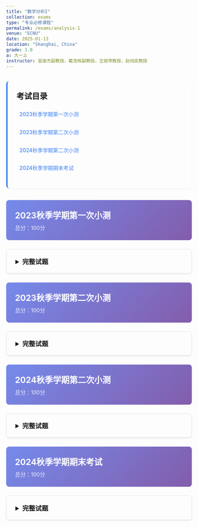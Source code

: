 ```yaml
---
title: "数学分析I"
collection: exams
type: "专业必修课程"
permalink: /exams/analysis-1
venue: "ECNU"
date: 2025-01-13
location: "Shanghai, China"
grade: 1.0
a: 大一上
instructor: 苗俊杰副教授，戴浩晖副教授，王丽萍教授，赵纯奕教授
---
```


<div class="exam-toc">
  <h2>考试目录</h2>
  <ul>
    <li><a href="#2023-fall-test1">2023秋季学期第一次小测</a></li>
    <li><a href="#2023-fall-test2">2023秋季学期第二次小测</a></li>
    <li><a href="#2024-fall-test2">2024秋季学期第二次小测</a></li>
    <li><a href="#2024-fall-final">2024秋季学期期末考试</a></li>
  </ul>
</div>

<style>
.exam-toc {
  background: transparent;
  padding: 1.5rem;
  border-radius: 8px;
  margin: 2rem 0;
  border-left: 4px solid #4285f4;
  box-shadow: 0 2px 4px rgba(0,0,0,0.05);
}

.exam-toc h2 {
  margin-top: 0;
  color: inherit;
}

.exam-toc ul {
  list-style: none;
  padding-left: 0;
}

.exam-toc li {
  margin: 0.8rem 0;
  padding: 0.5rem;
  border-radius: 4px;
  transition: background 0.3s;
}

.exam-toc li:hover {
  background: rgba(0, 0, 0, 0.05);
}

.exam-toc a {
  text-decoration: none;
  color: #4285f4;
  font-weight: 500;
  display: block;
}

.exam-header {
  background: linear-gradient(135deg, rgba(102, 126, 234, 0.9) 0%, rgba(118, 75, 162, 0.9) 100%);
  color: white;
  padding: 1.5rem;
  border-radius: 8px;
  margin: 1.5rem 0;
}

.exam-header h3 {
  margin: 0;
  font-size: 1.4rem;
}

.exam-meta {
  opacity: 0.9;
  font-size: 0.9rem;
  margin-top: 0.5rem;
}

details {
  background: transparent;
  border: 1px solid rgba(0, 0, 0, 0.1);
  border-radius: 8px;
  margin: 1.5rem 0;
  box-shadow: 0 2px 4px rgba(0,0,0,0.05);
  transition: box-shadow 0.3s;
}

details:hover {
  box-shadow: 0 4px 8px rgba(0,0,0,0.1);
}

summary {
  background: transparent;
  padding: 1.2rem 1.5rem;
  cursor: pointer;
  font-weight: 600;
  color: inherit;
  border-radius: 8px 8px 0 0;
  font-size: 1.1rem;
  border-bottom: 1px solid rgba(0, 0, 0, 0.05);
}

details[open] summary {
  border-bottom: 1px solid rgba(0, 0, 0, 0.1);
}

.exam-content {
  padding: 1.5rem;
}

.question {
  margin: 1.5rem 0;
  padding: 1rem;
  background: transparent;
  border-radius: 6px;
  border-left: 3px solid #4285f4;
  box-shadow: 0 1px 3px rgba(0,0,0,0.05);
}

.question-title {
  font-weight: 600;
  color: inherit;
  margin-bottom: 0.8rem;
  display: flex;
  justify-content: space-between;
  align-items: center;
}

.points {
  background: #4285f4;
  color: white;
  padding: 0.2rem 0.6rem;
  border-radius: 12px;
  font-size: 0.8rem;
  font-weight: 500;
}

.math-content {
  line-height: 1.6;
  font-size: 1rem;
}

.math-content p {
  margin: 0.8rem 0;
}

.proof {
  background: rgba(255, 243, 224, 0.5);
  border: 1px solid rgba(255, 183, 77, 0.5);
  border-radius: 6px;
  padding: 1rem;
  margin: 1rem 0;
}

.proof-title {
  font-weight: 600;
  color: #e65100;
  margin-bottom: 0.5rem;
}

.optional {
  background: rgba(232, 245, 232, 0.5);
  border: 1px solid rgba(76, 175, 80, 0.5);
  border-radius: 6px;
  padding: 1rem;
  margin: 1rem 0;
}

.optional-title {
  font-weight: 600;
  color: #2e7d32;
  margin-bottom: 0.5rem;
}

@media (max-width: 768px) {
  .exam-content {
    padding: 1rem;
  }
  
  summary {
    padding: 1rem;
  }
  
  .question {
    padding: 0.8rem;
  }
}
</style>

<div id="2023-fall-test1" class="exam-header">
  <h3>2023秋季学期第一次小测</h3>
  <div class="exam-meta">总分：100分</div>
</div>

<details markdown="1">
  <summary>完整试题</summary>
  <div class="exam-content">
    <div class="question">
      <div class="question-title">
        <span>第1题 </span>
        <span class="points">20分</span>
      </div>
      <div class="math-content">
        <p>判断下列陈述是否正确，并简述理由（判断2分，理由3分）</p>
        <p>1. 给定数列\(\{a_n\}\)和实数\(a\)，若对任意\(\varepsilon>0\)，在\(U(a,\varepsilon)\)中总包含\(\{a_n\}\)中的无穷多项，则数列\(\{a_n\}\)以\(a\)为极限；</p>
        <p>2. \(f(x)=\max\{\|x\|,e^x\},x\in\mathbb{R}\)是一个初等函数；</p>
        <p>3. 给定数列\(\{a_n\}\)，若对任意\(\varepsilon>0\)，存在\(N>0\)使得对\(n>N\)都有\(\|a_n-a_{2n}\|<\varepsilon\)，则数列\(\{a_n\}\)收敛；</p>
        <p>4. 存在一个数列\(\{a_n\}\)，对任意\(a\in[0,1]\)，都存在一个子列\(\{a_{n_{k}}\}\)使得\(\lim\limits_{k\to +\infty}a_{n_{k}}=a.\)</p>
      </div>
    </div>

    <div class="question">
      <div class="question-title">
        <span>第2题 </span>
        <span class="points">10分</span>
      </div>
      <div class="math-content">
        <p>写出下确界的定义，并对给定的非空有界集合\(A\)与\(B\)，证明\(\inf(A\cup B)=\min\{\inf A,\inf B\}.\)</p>
      </div>
    </div>

    <div class="question">
      <div class="question-title">
        <span>第3题 </span>
        <span class="points">10分</span>
      </div>
      <div class="math-content">
        <p>给定数列\(\{a_n\}\)和实数\(a\)，若对任意\(k\in\mathbb{N}_+\)，存在\(N>0\)，使得对任意\(n>N\)，都有\(\|a_n-a\|<\dfrac{1}{10^k}\). 证明\(\lim\limits_{n\to+\infty}a_n=a.\)</p>
      </div>
    </div>

    <div class="question">
      <div class="question-title">
        <span>第4题 </span>
        <span class="points">10分</span>
      </div>
      <div class="math-content">
        <p>写出数列极限的\(\varepsilon-N\)定义，并用其证明\(\lim\limits_{n\to+\infty}\dfrac{6n^2+7}{4n^2+4n+1}=\dfrac{3}{2}.\)</p>
      </div>
    </div>

    <div class="question">
      <div class="question-title">
        <span>第5题 </span>
        <span class="points">10分</span>
      </div>
      <div class="math-content">
        <p>证明数集\(\{x\in\mathbb{Q}:x^2\le 2\}\)没有最大元.</p>
      </div>
    </div>

    <div class="question">
      <div class="question-title">
        <span>第6题 </span>
        <span class="points">10分</span>
      </div>
      <div class="math-content">
        <p>写出非正常极限\(\lim\limits_{n\to+\infty}a_n=\infty\)的定义，并用其证明\(\lim\limits_{n\to+\infty} (-n)^n=\infty\).</p>
      </div>
    </div>

    <div class="question">
      <div class="question-title">
        <span>第7题 </span>
        <span class="points">10分</span>
      </div>
      <div class="math-content">
        <p>设\[a_n=\sqrt{1+\sqrt{2+\cdots+\sqrt{n}}}\]证明\(\{a_n\}\)收敛.</p>
      </div>
    </div>

    <div class="question">
      <div class="question-title">
        <span>第8题 </span>
        <span class="points">10分</span>
      </div>
      <div class="math-content">
        <p>设\(x_1=a>0,x_{n+1}=10\sqrt{x_n},n=1,2,\cdots\)，求数列\(\{x_n\}\)的极限.</p>
      </div>
    </div>

    <div class="question">
      <div class="question-title">
        <span>第9题 </span>
        <span class="points">10分</span>
      </div>
      <div class="math-content">
        <p>叙述数列收敛的柯西准则，并用其证明\(\{\sin n\}\)不收敛.</p>
      </div>
    </div>
  </div>
</details>

<div id="2023-fall-test2" class="exam-header">
  <h3>2023秋季学期第二次小测</h3>
  <div class="exam-meta">总分：100分</div>
</div>

<details markdown="1">
  <summary>完整试题</summary>
  <div class="exam-content">
    <div class="question">
      <div class="question-title">
        <span>第1题 </span>
        <span class="points">20分</span>
      </div>
      <div class="math-content">
        <p>判断下列陈述是否正确，并简述理由（判断2分，理由3分）</p>
        <p>1. 若\(\lim\limits_{x\to+\infty}f(x)\)和\(\lim\limits_{x\to+\infty}f(x)g(x)\)都存在，则\(g(x)\)在\(+\infty\)存在极限；</p>
        <p>2. 若函数\(f\)、\(f-g\)在\(x_0\)处都连续，则\(g\)在\(x_0\)处也连续；</p>
        <p>3. 区间\((a,b)\)上的连续函数\(f(x)\)在区间\((a,b)\)上必定一致连续；</p>
        <p>4. 设\(f(x),g(x)\)均为\(x\to x_0\)时的无穷小量且\(f(x)=O(g(x)),x\to x_0\)，若\(f(x)\)不是\(g(x)\)的同阶量，那么\(f(x)\)必定是\(g(x)\)的高阶无穷小量.</p>
      </div>
    </div>

    <div class="question">
      <div class="question-title">
        <span>第2题  </span>
        <span class="points">12分</span>
      </div>
      <div class="math-content">
        <p>写出极限\(\lim\limits_{x\to x_0^+}f(x)=A\)的\(\varepsilon-\delta\)定义，并用其证明\(\lim\limits_{x\to 1^+}\dfrac{x^3+1}{x}=2.\)</p>
      </div>
    </div>

    <div class="question">
      <div class="question-title">
        <span>第3题  </span>
        <span class="points">12分</span>
      </div>
      <div class="math-content">
        <p>叙述极限\(\lim\limits_{x\to x_0^-}f(x)=A\)的柯西收敛准则并用其证明\(\lim\limits_{x\to 0^-}\cos\frac{1}{x^2}\)不存在.</p>
      </div>
    </div>

    <div class="question">
      <div class="question-title">
        <span>第4题 </span>
        <span class="points">12分</span>
      </div>
      <div class="math-content">
        <p>设函数\( f\)在\(x_0\)处连续，证明\(\forall \alpha>f(x_0),\exists\ \delta>0\)，当\(\|x-x_0\|<\delta\)时，\(f(x)<a\).</p>
      </div>
    </div>

    <div class="question">
      <div class="question-title">
        <span>第5题  </span>
        <span class="points">12分</span>
      </div>
      <div class="math-content">
        <p>给出函数\(f\)在区间\(I\)上不一致收敛的充要条件，并用其验证\(y=\sin x^2\)在\([0,+\infty)\)上不一致收敛.</p>
      </div>
    </div>

    <div class="question">
      <div class="question-title">
        <span>第6题 </span>
        <span class="points">12分</span>
      </div>
      <div class="math-content">
        <p>证明：</p>
        <p>1. \(\sqrt{x+\sqrt{x+\sqrt{x}}}\sim \sqrt[8]{x},x\to 0,\)</p>
        <p>2. \(\sqrt{x+\sqrt{x+\sqrt{x}}}\sim \sqrt{x},x\to +\infty.\)</p>
      </div>
    </div>

    <div class="question">
      <div class="question-title">
        <span>第7题 </span>
        <span class="points">10分</span>
      </div>
      <div class="math-content">
        <p>证明\(\lim\limits_{x\to -\infty}f(x)=\infty\)的充要条件是：对任意单调减且趋于\(-\infty\)的数列\(\{x_n\}\)都有\(\lim\limits_{n\to \infty}f(x_n)=\infty\).</p>
      </div>
    </div>

    <div class="question">
      <div class="question-title">
        <span>第8题 </span>
        <span class="points">10分</span>
      </div>
      <div class="math-content">
        <p>\(f(x)\)定义在\([a,b]\)上，对每一点\(x_0\in[a,b]\)满足：\(\forall \varepsilon,\ \exists\ \delta>0\)，当\(x\in(x_0-\delta,x_0+\delta)\cap[a,b] \)时\(f(x)>f(x_0)-\varepsilon\). 证明：\(f(x)\)在\([a,b]\)上能取得最小值.</p>
      </div>
    </div>
  </div>
</details>

<div id="2024-fall-test2" class="exam-header">
  <h3>2024秋季学期第二次小测</h3>
  <div class="exam-meta">总分：100分</div>
</div>

<details markdown="1">
  <summary>完整试题</summary>
  <div class="exam-content">
    <div class="question">
      <div class="question-title">
        <span>第1题 </span>
        <span class="points">30分</span>
      </div>
      <div class="math-content">
        <p>判断下列陈述是否正确，并简述理由</p>
        <p>1. 设 \( A \in \mathbb{R} \), 且 \( \forall n \in \mathbb{N} \), 存在 \( \delta > 0 \), 当 \( 0 < \|x - x_0\| < \delta \) 时成立 \( \|f(x) - A\| < \dfrac{1}{n} \), 则 \( \lim\limits_{x \to x_0} f(x) = A \).</p>
        <p>2. 若 \( f(x) \) 在 \( x_0 \) 的某空心邻域内有定义且 \( \lim\limits_{x \to x_0} \|f(x)\| \) 存在，则 \( \lim\limits_{x \to x_0} f(x) \) 也存在.</p>
        <p>3. 若存在正数 \( \varepsilon_0 \) 和两个数列 \( \{x_n\} \), \( \{y_n\} \) 满足 \( x_n \to x_0 \), \( y_n \to x_0 \), 且 \( \forall n \in \mathbb{N}_ + \), \( \|f(x_n) - f(y_n)\| \geq \varepsilon_0 \), 则 \( \lim\limits_{x \to x_0} f(x) \) 不存在.</p>
        <p>4. 若 \( f(x) \) 在点 \( x_0 \) 的某空心邻域内单调有界，则 \( f(x) \) 在点 \( x_0 \) 处的极限存在.</p>
        <p>5. 设 \( f(x) \) 定义在 \( (1,+\infty) \) 上，且当 \( x \to +\infty \) 时 \( f(x) \) 不是无穷大量，则存在数列 \( \{x_n\} \subset (1,+\infty) \), 使得 \( x_n \to +\infty \) 且数列 \( \{f(x_n)\} \) 有界.</p>
      </div>
    </div>

    <div class="question">
      <div class="question-title">
        <span>第2题 </span>
        <span class="points">30分</span>
      </div>
      <div class="math-content">
        <p>计算题</p>
        <p>1. 求极限 \( \lim\limits_{x \to +\infty} (\sqrt{x+1} - \sqrt{x}) \cos x \).</p>
        <p>2. 求极限 \( \lim\limits_{x \to 0} \dfrac{\tan x - \sin x}{x^2 \sin 2x} \).</p>
        <p>3. 求极限 \( \lim\limits_{x \to 0} \left( \dfrac{1+2x}{1-x} \right)^{\cot x} \).</p>
        <p>4. 求极限 \( \lim\limits_{x \to +\infty} \left( \dfrac{[x]}{x} + \left[ \dfrac{1}{x} \right] \right) \), 其中 \( [ \cdot ] \) 表示向下取整.</p>
        <p>5. 求函数 \( f(x) = \dfrac{x^3 + 2}{x^2(x-1)} \) 的渐近线.</p>
      </div>
    </div>

    <div class="question">
      <div class="question-title">
        <span>第3题 </span>
        <span class="points">10分</span>
      </div>
      <div class="math-content">
        <p>判断函数 \( f(x) = \dfrac{\sin x}{x^2} + \dfrac{x+2}{(x^2-4)(x+1)} \) 的间断点，并指明其类型.</p>
      </div>
    </div>

    <div class="question">
      <div class="question-title">
        <span>第4题 </span>
        <span class="points">10分</span>
      </div>
      <div class="math-content">
        <p>设函数 \( f(x) \) 在 \( [a,b] \) 上有定义，\( \forall x \in (a,b) \), 且 \( \forall x,y \in [a,b] \), \( x \neq y \) 时有 \( \|f(x) - f(y)\| < \|x - y\| \). 证明：存在唯一的点 \( \xi \in [a,b] \), 使得 \( f(\xi) = \xi \).</p>
      </div>
    </div>

    <div class="question">
      <div class="question-title">
        <span>第5题 </span>
        <span class="points">10分</span>
      </div>
      <div class="math-content">
        <p>设函数 \( f(x) \) 定义在 \( \mathbb{R} \) 上，且在 \( x = 0 \) 处连续. 若存在 \( a \in (0,1) \) 满足 \( \forall x \in \mathbb{R} \) 有 \( f(ax) = f(x) \), 证明：\( f(x) = f(0) \), \( \forall x \in \mathbb{R} \).</p>
      </div>
    </div>

    <div class="question">
      <div class="question-title">
        <span>第6题 </span>
        <span class="points">10分</span>
      </div>
      <div class="math-content">
        <p>设 \( f(x) \) 在 \( U^o(0,1) \) 上有定义，满足 \( \lim\limits_{x \to 0} f(x) = 0 \) 且 \( f(x) - f\left(\dfrac{x}{2}\right) = o(x) \) (\( x \to 0 \)). 证明：\( f(x) = o(x) \) (\( x \to 0 \)).</p>
      </div>
    </div>
  </div>
</details>

<div id="2024-fall-final" class="exam-header">
  <h3>2024秋季学期期末考试</h3>
  <div class="exam-meta">总分：100分</div>
</div>

<details markdown="1">
  <summary>完整试题</summary>
  <div class="exam-content">
    <div class="question">
      <div class="question-title">
        <span>第1题 </span>
        <span class="points">16分</span>
      </div>
      <div class="math-content">
        <p>判断下列命题是否正确并给出理由（每题4分）</p>
        <p>1. 若\(\forall n \in \mathbb{N}^+\)，\(\exists \delta > 0\)，\(\forall x \in (x_0 - \delta, x_0) \cup (x_0, x_0 + \delta)\)，\(\|f(x) - A\| < \dfrac{1}{\sqrt{n}}\)，则 \(\lim\limits_{x \to x_0} f(x) = A\).</p>
        <p>2. 任意数列必有收敛子列.</p>
        <p>3. 若 \(f(x)\) 在 \((a, b]\) 上一致连续，则 \(\lim\limits_{x \to a^+} f(x)\) 存在.</p>
        <p>4. 设 \(D(x)\) 为 Dirichlet 函数，则存在函数 \(F(x)\)，使得 \(F'(x) = D(x)\).</p>
      </div>
    </div>

    <div class="question">
      <div class="question-title">
        <span>第2题 </span>
        <span class="points">20分</span>
      </div>
      <div class="math-content">
        <p>计算下列极限或导数</p>
        <p>1. 求 \(\lim\limits_{n \to \infty} \left( 1 + \dfrac{1}{2n+1} \right)^n\).</p>
        <p>2. 求 \(\lim\limits_{x \to 0} \dfrac{(1+x)^{\frac{1}{3}}-1}{\ln(1+x)}\).</p>
        <p>3. 求 \(\lim\limits_{x \to 0} \left( \dfrac{1}{\sin^2 x} - \dfrac{1}{x^2} \right)\).</p>
        <p>4. 计算 \(f'(x)\)，其中 \(\displaystyle f(x) = \begin{cases} x^2 \cos \frac{1}{x} & x \neq 0 \\ 0 & x = 0 \end{cases}\).</p>
      </div>
    </div>

    <div class="question">
      <div class="question-title">
        <span>第3题 </span>
        <span class="points">6分</span>
      </div>
      <div class="math-content">
        <p>证明： \(\tan x + \sin x > 2x\)， \(\forall x \in \left(0, \dfrac{\pi}{2}\right)\).</p>
      </div>
    </div>

    <div class="question">
      <div class="question-title">
        <span>第4题 </span>
        <span class="points">8分</span>
      </div>
      <div class="math-content">
        <p>研究 \(\displaystyle f(x) = \frac{(\ln x)^2}{x}\) 有哪些极值？若是最值也请指出.</p>
      </div>
    </div>

    <div class="question">
      <div class="question-title">
        <span>第5题 </span>
        <span class="points">8分</span>
      </div>
      <div class="math-content">
        <p>设 \(\displaystyle a_n = \sin 1 + \frac{\sin 2}{2^2} + \cdots + \frac{\sin n}{n^2}\)，证明： \(\{a_n\}\) 收敛.</p>
      </div>
    </div>

    <div class="question">
      <div class="question-title">
        <span>第6题 </span>
        <span class="points">8分</span>
      </div>
      <div class="math-content">
        <p>设 \(f\) 是在开区间 \(I\) 上的凸函数， \(g\) 是在开区间 \(J\) 上的严格单增凸函数， \(f(I) \subset J\)，若 \(g \circ f\) 在 \(I\) 上存在最大值，证明： \(f\) 是常值函数.</p>
      </div>
    </div>

    <div class="question">
      <div class="question-title">
        <span>第7题 </span>
        <span class="points">8分</span>
      </div>
      <div class="math-content">
        <p>设 \(f(x)\) 在 \([a, b]\) 上一阶连续可导，在 \((a, b)\) 上二阶可导且存在一个极值点，证明：存在 \(\xi \in (a, b)\)，使得 \(\displaystyle \|f(b) - f(a)\| \leq \frac{(b-a)^2}{2} \|f''(\xi)\|\).</p>
      </div>
    </div>

    <div class="question">
      <div class="question-title">
        <span>第8题 </span>
        <span class="points">8分</span>
      </div>
      <div class="math-content">
        <p>设 \(f(x)\) 是定义在 \((-\infty, +\infty)\) 上的连续函数，且 \(\displaystyle \lim\limits_{x \to \infty} f(x) = A\)，证明： \(f(x)\) 必在 \((-\infty, +\infty)\) 上存在最值.</p>
      </div>
    </div>

    <div class="question">
      <div class="question-title">
        <span>第9题 </span>
        <span class="points">8分</span>
      </div>
      <div class="math-content">
        <p>设 \(f(x)\) 在 \([a, b]\) 上连续，在 \((a, b)\) 上可导，且 \(f(x)\) 不是线性函数，证明：存在 \(\xi_1, \xi_2 \in (a, b)\)，使得 \(\displaystyle f'(\xi_1) > \frac{f(b)-f(a)}{b-a}\), \(\displaystyle f'(\xi_2) < \frac{f(b)-f(a)}{b-a}\).</p>
      </div>
    </div>

    <div class="question">
      <div class="question-title">
        <span>第10题 </span>
        <span class="points">10分</span>
      </div>
      <div class="math-content">
        <p>用有限覆盖定理证明聚点定理.</p>
      </div>
    </div>
  </div>
</details>

<script>
// 添加一些交互功能
document.addEventListener('DOMContentLoaded', function() {
  // 为所有details元素添加切换动画
  const detailsElements = document.querySelectorAll('details');
  
  detailsElements.forEach(details => {
    details.addEventListener('toggle', function() {
      if (this.open) {
        this.style.transition = 'all 0.3s ease';
      }
    });
  });
  
  // 平滑滚动到锚点
  const links = document.querySelectorAll('a[href^="#"]');
  links.forEach(link => {
    link.addEventListener('click', function(e) {
      e.preventDefault();
      const targetId = this.getAttribute('href');
      const targetElement = document.querySelector(targetId);
      if (targetElement) {
        targetElement.scrollIntoView({
          behavior: 'smooth',
          block: 'start'
        });
      }
    });
  });
});
</script>
